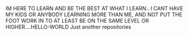 IM HERE TO LEARN AND BE THE BEST AT WHAT I LEARN..
I CANT HAVE MY KIDS OR ANYBODY LEARNING MORE THAN ME, 
AND NOT PUT THE FOOT WORK IN TO AT LEAST BE ON THE 
SAME LEVEL OR HIGHER....HELLO-WORLD
Just another repositories 

